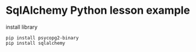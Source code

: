 # SqlAlchemy Python lesson example  
      
install library  
     
```
pip install psycopg2-binary 
pip install sqlalchemy 
``` 
  
  
 
 
